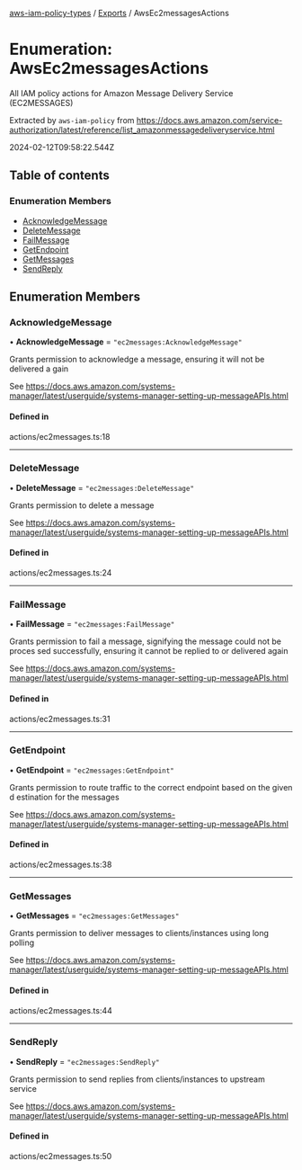[aws-iam-policy-types](../README.md) / [Exports](../modules.md) / AwsEc2messagesActions

# Enumeration: AwsEc2messagesActions

All IAM policy actions for Amazon Message Delivery Service (EC2MESSAGES)

Extracted by `aws-iam-policy` from
https://docs.aws.amazon.com/service-authorization/latest/reference/list_amazonmessagedeliveryservice.html

2024-02-12T09:58:22.544Z

## Table of contents

### Enumeration Members

- [AcknowledgeMessage](AwsEc2messagesActions.md#acknowledgemessage)
- [DeleteMessage](AwsEc2messagesActions.md#deletemessage)
- [FailMessage](AwsEc2messagesActions.md#failmessage)
- [GetEndpoint](AwsEc2messagesActions.md#getendpoint)
- [GetMessages](AwsEc2messagesActions.md#getmessages)
- [SendReply](AwsEc2messagesActions.md#sendreply)

## Enumeration Members

### AcknowledgeMessage

• **AcknowledgeMessage** = ``"ec2messages:AcknowledgeMessage"``

Grants permission to acknowledge a message, ensuring it will not be delivered a
gain

See https://docs.aws.amazon.com/systems-manager/latest/userguide/systems-manager-setting-up-messageAPIs.html

#### Defined in

actions/ec2messages.ts:18

___

### DeleteMessage

• **DeleteMessage** = ``"ec2messages:DeleteMessage"``

Grants permission to delete a message

See https://docs.aws.amazon.com/systems-manager/latest/userguide/systems-manager-setting-up-messageAPIs.html

#### Defined in

actions/ec2messages.ts:24

___

### FailMessage

• **FailMessage** = ``"ec2messages:FailMessage"``

Grants permission to fail a message, signifying the message could not be proces
sed successfully, ensuring it cannot be replied to or delivered again

See https://docs.aws.amazon.com/systems-manager/latest/userguide/systems-manager-setting-up-messageAPIs.html

#### Defined in

actions/ec2messages.ts:31

___

### GetEndpoint

• **GetEndpoint** = ``"ec2messages:GetEndpoint"``

Grants permission to route traffic to the correct endpoint based on the given d
estination for the messages

See https://docs.aws.amazon.com/systems-manager/latest/userguide/systems-manager-setting-up-messageAPIs.html

#### Defined in

actions/ec2messages.ts:38

___

### GetMessages

• **GetMessages** = ``"ec2messages:GetMessages"``

Grants permission to deliver messages to clients/instances using long polling

See https://docs.aws.amazon.com/systems-manager/latest/userguide/systems-manager-setting-up-messageAPIs.html

#### Defined in

actions/ec2messages.ts:44

___

### SendReply

• **SendReply** = ``"ec2messages:SendReply"``

Grants permission to send replies from clients/instances to upstream service

See https://docs.aws.amazon.com/systems-manager/latest/userguide/systems-manager-setting-up-messageAPIs.html

#### Defined in

actions/ec2messages.ts:50
